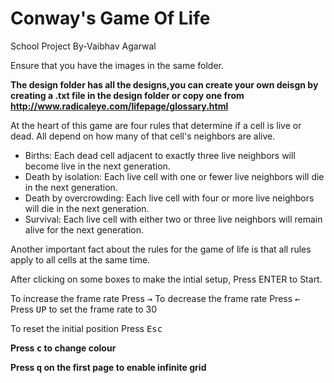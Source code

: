 # Conway's Game Of Life
School Project
By-Vaibhav Agarwal

Ensure that you have the images in the same folder.

**The design folder has all the designs,you can create your own deisgn by creating a .txt file in the design folder or copy one from <http://www.radicaleye.com/lifepage/glossary.html>**

At the heart of this game are four rules that determine if a cell is live or dead. All depend on how many of that cell's neighbors are alive.

* Births: Each dead cell adjacent to exactly three live neighbors will become live in the next generation.
* Death by isolation: Each live cell with one or fewer live neighbors will die in the next generation.
* Death by overcrowding: Each live cell with four or more live neighbors will die in the next generation.
* Survival: Each live cell with either two or three live neighbors will remain alive for the next generation.

Another important fact about the rules for the game of life is that all rules apply to all cells at the same time.

After clicking on some boxes to make the intial setup, Press ENTER to Start.

To increase the frame rate Press <kbd>→</kbd>
To decrease the frame rate Press <kbd>←</kbd>
Press <kbd>UP</kbd> to set the frame rate to 30

To reset the initial position Press <kbd>Esc</kbd>

**Press <kbd>c</kbd> to change colour**

**Press <kbd>q</kbd> on the first page to enable infinite grid**

